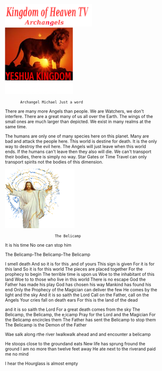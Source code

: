 
![](images/logo_main.png)                                                              ![](images/logo.png)



           Archangel Michael Just a word
There are many more Angels than people. We are Watchers, we don't interfere. There are a great many of us all over the Earth.
The wings of the small ones are much larger than depicted. We exist in many realms at the same time.

The humans are only one of many species here on this planet. Many are bad and attack the people here.
This world is destine for death. It is the only way to destroy the evil here. 
The Angels will just leave when this world ends. If the humans can't leave then they also will die. 
We can't transport their bodies, there is simply no way. Star Gates or Time Travel can only transport spirits not the bodies of this dimension. 




![](images/jes.png)




                           The Belicamp

It is his time
No one can stop him

 The Belicamp-The Belicamp-The Belicamp

I smell death
And so it is for this ,and of yours
This sign is given
For it is for this land
So it is for this world
The pieces are placed together
For the prophecy to begin
The terrible time is upon us
Woe to the inhabitant of this land
Woe to to those who live in this world
There is no escape
God the Father has made his play
God has chosen his way
Mankind has found his end
Only the Prophecy of the Magician can deliver the few
He comes by the light and the sky
And it is so saith the Lord
Call on the Father, call on the Angels
Your cries fall on death ears
For this is the land of the dead

and it is so saith the Lord
For a great death comes from the sky
The Belicamp, the Belicamp, the e;icamp
Pray for the Lord and the Magician
 For the Belicamp encircles them
The Father has sent the Belicamp to stop them
The Belicamp is the Demon of the Father

Wae salk along rthe river
Iwalkwalk ahead and and encounter a belicamp

He stoops close to the groundand eats
New life has sprung fround the ground
I am no more than twelve feet away
He ate next to the riverand paid me no mind

I hear the Hourglass is almost empty


